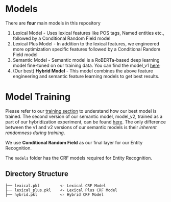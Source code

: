 # Models

There are **four** main models in this repository

1. Lexical Model - Uses lexical features like POS tags, Named entities etc., followed by a Conditional Random Field model
2. Lexical Plus Model - In addition to the lexical features, we engineered more optimization specific features followed by a Conditional Random Field model
3. Semantic Model - Semantic model is a RoBERTa-based deep learning model fine-tuned on our training data. You can find the model_v1 [here](https://huggingface.co/skadio/ner4opt-roberta-v1) 
4. (Our best) **Hybrid Model** - This model combines the above feature engineering and semantic feature learning models to get best results. 

# Model Training
Please refer to our [training section](https://github.com/skadio/ner4opt/models/training) to understand how our best model is trained. 
The second version of our semantic model, model_v2, trained as a part of our hybridization experiment, can be found [here](https://huggingface.co/skadio/ner4opt-roberta-v2). The only difference between the v1 and v2 versions of our semantic models is their _inherent randomness during training_.

We use **Conditional Random Field** as our final layer for our Entity Recognition.

The `models` folder has the CRF models required for Entity Recognition.

## Directory Structure
```
├── lexical.pkl         <- Lexical CRF Model 
├── lexical_plus.pkl    <- Lexical Plus CRF Model
├── hybrid.pkl          <- Hybrid CRF Model
```
